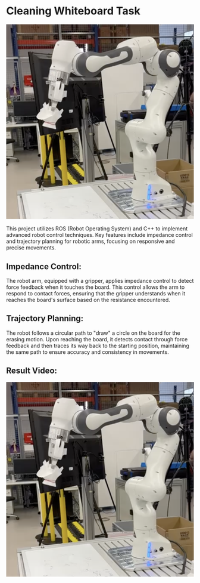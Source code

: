 #  Cleaning Whiteboard Task

![cleaning_whiteboard_tasks.png](media/cleaning_whiteboard_tasks.png)

This project utilizes ROS (Robot Operating System) and C++ to implement advanced robot control techniques. Key features include impedance control and trajectory planning for robotic arms, focusing on responsive and precise movements.

## Impedance Control: 
The robot arm, equipped with a gripper, applies impedance control to detect force feedback when it touches the board. This control allows the arm to respond to contact forces, ensuring that the gripper understands when it reaches the board's surface based on the resistance encountered.

## Trajectory Planning: 
The robot follows a circular path to "draw" a circle on the board for the erasing motion. Upon reaching the board, it detects contact through force feedback and then traces its way back to the starting position, maintaining the same path to ensure accuracy and consistency in movements.

## Result Video:
[![Watch the video](media/cleaning_whiteboard_tasks.png)](media/cleaning_whiteboard_tasks.mp4)
